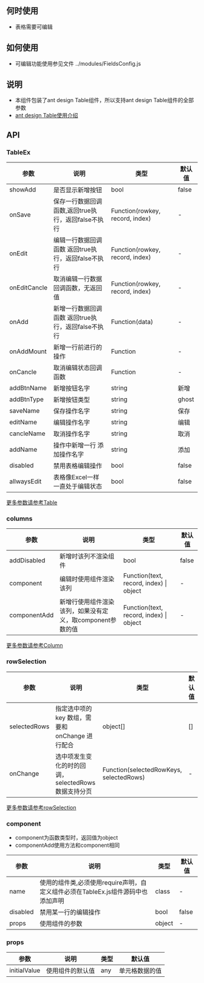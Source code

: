## 何时使用
- 表格需要可编辑
## 如何使用
- 可编辑功能使用参见文件 ../modules/FieldsConfig.js
## 说明
- 本组件包装了ant design Table组件，所以支持ant design Table组件的全部参数
- [ant design Table使用介绍](https://ant.design/components/table-cn/)

## API
### TableEx
|参数|说明|类型|默认值|
|---|----|----|-----|
|showAdd|是否显示新增按钮|bool|false| 
|onSave|保存一行数据回调函数,返回true执行，返回false不执行|Function(rowkey, record, index)|-|
|onEdit|编辑一行数据回调函数 返回true执行，返回false不执行|Function(rowkey, record, index)|-|
|onEditCancle|取消编辑一行数据回调函数，无返回值|Function(rowkey, record, index)|-|
|onAdd|新增一行数据回调函数 返回true执行，返回false不执行|Function(data)|-|
|onAddMount|新增一行前进行的操作|Function|-|
|onCancle|取消编辑状态回调函数|Function|-|
|addBtnName|新增按钮名字|string|新增|
|addBtnType|新增按钮类型|string|ghost|
|saveName|保存操作名字|string|保存|
|editName|编辑操作名字|string|编辑|
|cancleName|取消操作名字|string|取消|
|addName|操作中新增一行 添加操作名字|string|添加|
|disabled|禁用表格编辑操作|bool|false|
|allwaysEdit|表格像Excel一样一直处于编辑状态|bool|false|

[更多参数请参考Table](https://ant.design/components/table-cn/#Table)


### columns
|参数|说明|类型|默认值|
|---|----|----|-----|
|addDisabled|新增时该列不渲染组件|bool|false|
|component|编辑时使用组件渲染该列|Function(text, record, index) \| object|-|
|componentAdd|新增行使用组件渲染该列，如果没有定义，取component参数的值|Function(text, record, index) \| object|-|
[更多参数请参考Column](https://ant.design/components/table-cn/#Column)


### rowSelection
| 参数 | 说明 | 类型 | 默认值 | 
|------|---------|--------------|----------------| 
| selectedRows | 指定选中项的 key 数组，需要和 onChange 进行配合 | object[] | [] |
| onChange | 选中项发生变化的时的回调，selectedRows数据支持分页 | Function(selectedRowKeys, selectedRows) | - |
[更多参数请参考rowSelection](https://ant.design/components/table-cn/#rowSelection)


### component
- component为函数类型时，返回值为object
- componentAdd使用方法和component相同

|参数|说明|类型|默认值|
|---|----|----|-----|
|name|使用的组件类,必须使用require声明，自定义组件必须在TableEx.js组件源码中也添加声明|class|-|
|disabled|禁用某一行的编辑操作|bool|false|
|props|使用组件的参数|object|-|


### props
|参数|说明|类型|默认值|
|---|----|----|-----|
|initialValue|使用组件的默认值|any|单元格数据的值|
